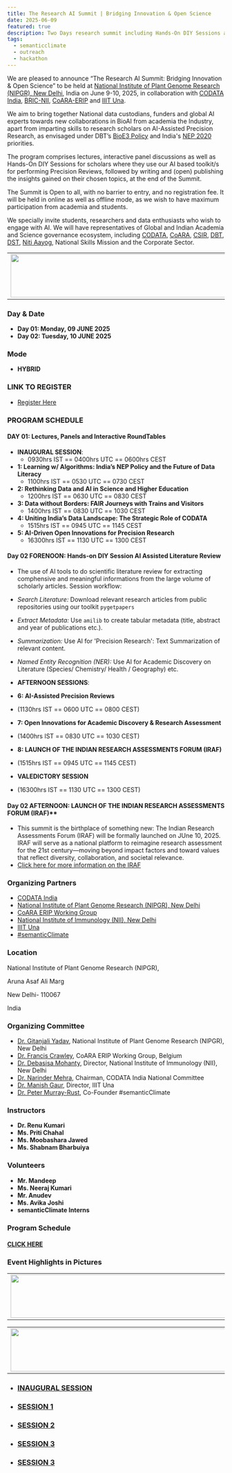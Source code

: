```yaml
---
title: The Research AI Summit | Bridging Innovation & Open Science
date: 2025-06-09
featured: true
description: Two Days research summit including Hands-On DIY Sessions at NIPGR, New Delhi
tags:
  - semanticclimate
  - outreach
  - hackathon
---
```


We are pleased to announce “The Research AI Summit: Bridging Innovation & Open Science” to be held at [National Institute of Plant Genome Research (NIPGR), New Delhi](https://nipgr.ac.in/nipgrv2/index.html), India on June 9-10, 2025, in collaboration with [CODATA India](https://codata.org/india/), [BRIC-NII](https://www.nii.res.in/), [CoARA-ERIP](https://coara.eu/working-groups/working-groups/wg-erip/) and [IIIT Una](https://iiitu.ac.in/). 

We aim to bring together National data custodians, funders and global AI experts towards new collaborations in BioAI from academia the Industry, apart from imparting skills to research scholars on AI-Assisted Precision Research, as envisaged under DBT’s [BioE3 Policy](https://bmi.dbtindia.gov.in/) and India's [NEP 2020](https://www.education.gov.in/sites/upload_files/mhrd/files/NEP_Final_English_0.pdf) priorities. 

The program comprises lectures, interactive panel discussions as well as Hands-On DIY Sessions for scholars where they use our AI based toolkit/s for performing Precision Reviews, followed by writing and (open) publishing the insights gained on their chosen topics, at the end of the Summit.

The Summit is Open to all, with no barrier to entry, and no registration fee. It will be held in online as well as offline mode, as we wish to have maximum participation from academia and students. 

We specially invite students, researchers and data enthusiasts who wish to engage with AI. We will have representatives of Global and Indian Academia and Science governance ecosystem, including [CODATA](https://codata.org/), [CoARA](https://coara.eu/), [CSIR](https://www.csir.res.in/), [DBT](https://dbtindia.gov.in/), [DST](https://dst.gov.in/), [Niti Aayog](https://niti.gov.in/), National Skills Mission and the Corporate Sector. 


<table>
  <tr>
    <td>
      <img src='{{ "/static/img/events_all/Research_AI_CODATA.jpg" | url }}' width="500" height="100">
    </td>
  </tr>
</table>

### Day & Date

- **Day 01: Monday, 09 JUNE 2025**
- **Day 02: Tuesday, 10 JUNE 2025**

### Mode

- **HYBRID**


### LINK TO REGISTER

- [Register Here](https://docs.google.com/forms/d/e/1FAIpQLSdyZkV_RJcOyobgLN35nFPGuImaZhqfYAZymU0rZeyhPgivlg/viewform?usp=sharing&ouid=105960749957859136825)

### PROGRAM SCHEDULE 

#### DAY 01: **Lectures, Panels and Interactive RoundTables** 
- **INAUGURAL SESSION**:
     - 0930hrs IST == 0400hrs UTC == 0600hrs CEST
- **1: Learning w/ Algorithms: India’s NEP Policy and the Future of Data Literacy**
     - 1100hrs IST == 0530 UTC == 0730 CEST 
- **2: Rethinking Data and AI in Science and Higher Education**
     - 1200hrs IST == 0630 UTC == 0830 CEST 
- **3: Data without Borders: FAIR Journeys with Trains and Visitors**
     - 1400hrs IST == 0830 UTC == 1030 CEST 
- **4: Uniting India’s Data Landscape: The Strategic Role of CODATA**
    -  1515hrs IST == 0945 UTC == 1145 CEST 
- **5: AI-Driven Open Innovations for Precision Research**
     - 16300hrs IST == 1130 UTC == 1300 CEST 

#### Day 02 FORENOON: Hands-on DIY Session **AI Assisted Literature Review** 

- The use of AI tools to do scientific literature review for extracting comphensive and meaningful informations from the large volume of scholarly articles. Session workflow:
- *Search Literature:* Download relevant research articles from public repositories using our toolkit `pygetpapers`
- *Extract Metadata:* Use `amilib` to create tabular metadata (title, abstract and year of publications etc.).
- *Summarization:* Use AI for 'Precision Research': Text Summarization of relevant content. 
- *Named Entity Recognition (NER):* Use AI for Academic Discovery on Literature (Species/ Chemistry/ Health / Geography) etc.

- **AFTERNOON SESSIONS**:
  
- **6: AI-Assisted Precision Reviews**
-   (1130hrs IST == 0600 UTC == 0800 CEST)
- **7: Open Innovations for Academic Discovery & Research Assessment**
-   (1400hrs IST == 0830 UTC == 1030 CEST)
- **8: LAUNCH OF THE INDIAN RESEARCH ASSESSMENTS FORUM (IRAF)**
-   (1515hrs IST == 0945 UTC == 1145 CEST)
- **VALEDICTORY SESSION**
-   (16300hrs IST == 1130 UTC == 1300 CEST)

#### Day 02 AFTERNOON: LAUNCH OF THE INDIAN RESEARCH ASSESSMENTS FORUM (IRAF)** 
- This summit is the birthplace of something new: The Indian Research Assessments Forum (IRAF) will be formally launched on JUne 10, 2025. IRAF will serve as a national platform to reimagine research assessment for the 21st century—moving beyond impact factors and toward values that reflect diversity, collaboration, and societal relevance.
- [Click here for more information on the IRAF](https://semanticclimate.github.io/p/en/events/forum_IRAF/)

### Organizing Partners 

- [CODATA India](https://codata.org/india/)
- [National Institute of Plant Genome Research (NIPGR), New Delhi](https://nipgr.ac.in/nipgrv2/index.html)
- [CoARA ERIP Working Group](https://coara.eu/working-groups/working-groups/wg-erip/)
- [National Institute of Immunology (NII), New Delhi](https://www.nii.res.in/)
- [IIIT Una](https://iiitu.ac.in/)
- [#semanticClimate](https://semanticclimate.github.io/p/en/)

### Location

National Institute of Plant Genome Research (NIPGR), 

Aruna Asaf Ali Marg

New Delhi- 110067

India

### Organizing Committee 

- [Dr. Gitanjali Yadav](https://nipgr.ac.in/nipgrv2/dr_gyadav.html), National Institute of Plant Genome Research (NIPGR), New Delhi
- [Dr. Francis Crawley](https://knowledge4policy.ec.europa.eu/profile/francis-p-crawley-1745_en), CoARA ERIP Working Group, Belgium
- [Dr. Debasisa Mohanty](https://www.nii.res.in/en/directors-page), Director, National Institute of Immunology (NII), New Delhi
- [Dr. Narinder Mehra](https://council.science/profile/narinder-mehra/), Chairman, CODATA India National Committee
- [Dr. Manish Gaur](https://iiitu.ac.in/director), Director, IIIT Una
- [Dr. Peter Murray-Rust](https://www.ch.cam.ac.uk/person/pm286), Co-Founder #semanticClimate

### Instructors

- **Dr. Renu Kumari**
- **Ms. Priti Chahal**
- **Ms. Moobashara Jawed**
- **Ms. Shabnam Bharbuiya**

### Volunteers

- **Mr. Mandeep**
- **Ms. Neeraj Kumari**
- **Mr. Anudev**
- **Ms. Avika Joshi**
- **semanticClimate Interns**

### Program Schedule

#### [CLICK HERE](https://github.com/semanticClimate/internship_sC/blob/main/CODATA_NIPGR_IRAF_Launch_program_2025_Final.pdf)

### Event Highlights in Pictures

<table>
  <tr>
    <td>
      <img src='{{ "/static/img/events_all/AI_summit1.JPG" | url }}' width="500" height="100">
    </td>
  </tr>
</table>

<table>
  <tr>
    <td>
      <img src='{{ "/static/img/events_all/AI_summit2.JPG" | url }}' width="500" height="100">
    </td>
  </tr>
</table>

- ### [INAUGURAL SESSION](../../posts/ResAISummit_session1/)

- ### [SESSION 1](../../posts/session1_AISummit/)

- ### [SESSION 2](../../posts/session2_AISummit/)

- ### [SESSION 3](../../posts/session3_AISummit/)

- ### [SESSION 3](../../posts/session4_AISummit/)
 



